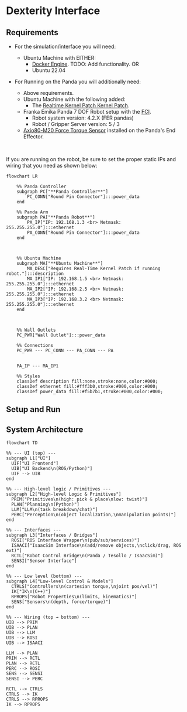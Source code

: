 # Dexterity Interface

## Requirements

* For the simulation/interface you will need:
    * Ubuntu Machine  with EITHER:
        * [Docker Engine](https://docs.docker.com/engine/install/). TODO: Add functionality.
        OR
        * Ubuntu 22.04

* For Running on the Panda you will additionally need:
    * Above requirements.
    * Ubuntu Machine with the following added:
        * The [Realtime Kernel Patch Kernel Patch](https://frankaemika.github.io/docs/installation_linux.html#setting-up-the-real-time-kernel).
    * Franka Emika Panda 7 DOF Robot setup with the [FCI](https://frankaemika.github.io/docs/getting_started.html).
        * Robot system version: 4.2.X (FER pandas)
        * Robot / Gripper Server version: 5 / 3
    * [Axio80-M20 Force Torque Sensor](https://www.ati-ia.com/products/ft/ft_models.aspx?id=Axia80-M20) installed on the Panda's End Effector.



<br>

If you are running on the robot, be sure to set the proper static IPs and wiring that you need as shown below:

```mermaid
flowchart LR

    %% Panda Controller
    subgraph PC["**Panda Controller**"]
        PC_CONN["Round Pin Connector"]:::power_data
    end

    %% Panda Arm
    subgraph PA["**Panda Robot**"]
        PA_IP["IP: 192.168.1.3 <br> Netmask: 255.255.255.0"]:::ethernet
        PA_CONN["Round Pin Connector"]:::power_data
    end



    %% Ubuntu Machine
    subgraph MA["**Ubuntu Machine**"]
        MA_DESC["Requires Real-Time Kernel Patch if running robot."]:::description
        MA_IP1["IP: 192.168.1.5 <br> Netmask: 255.255.255.0"]:::ethernet
        MA_IP2["IP: 192.168.2.5 <br> Netmask: 255.255.255.0"]:::ethernet
        MA_IP3["IP: 192.168.3.2 <br> Netmask: 255.255.255.0"]:::ethernet
    end



    %% Wall Outlets
    PC_PWR["Wall Outlet"]:::power_data

    %% Connections
    PC_PWR --- PC_CONN --- PA_CONN --- PA
    

    PA_IP --- MA_IP1

    %% Styles
    classDef description fill:none,stroke:none,color:#000;
    classDef ethernet fill:#fff3b0,stroke:#000,color:#000;
    classDef power_data fill:#f5b7b1,stroke:#000,color:#000;
```


## Setup and Run


## System Architecture
```mermaid
flowchart TD

%% --- UI (top) ---
subgraph L1["UI"]
  UIF["UI Frontend"]
  UIB["UI Backend\n(ROS/Python)"]
  UIF --> UIB
end

%% --- High-level logic / Primitives ---
subgraph L2["High-level Logic & Primitives"]
  PRIM["Primitives\n(high: pick & place\nlow: twist)"]
  PLAN["Planning\n(Python)"]
  LLM["LLM\n(task breakdown/chat)"]
  PERC["Perception\n(object localization,\nmanipulation points)"]
end

%% --- Interfaces ---
subgraph L3["Interfaces / Bridges"]
  ROSI["ROS Interface Wrapper\n(pub/sub/services)"]
  ISAACI["IsaacSim Interface\n(add/remove objects,\nclick/drag, ROS ext)"]
  RCTL["Robot Control Bridge\n(Panda / Tesollo / IsaacSim)"]
  SENSI["Sensor Interface"]
end

%% --- Low level (bottom) ---
subgraph L4["Low-level Control & Models"]
  CTRLS["Controllers\n(cartesian torque,\njoint pos/vel)"]
  IK["IK\n(C++)"]
  RPROPS["Robot Properties\n(limits, kinematics)"]
  SENS["Sensors\n(depth, force/torque)"]
end

%% --- Wiring (top → bottom) ---
UIB --> PRIM
UIB --> PLAN
UIB --> LLM
UIB --> ROSI
UIB --> ISAACI

LLM --> PLAN
PRIM --> RCTL
PLAN --> RCTL
PERC --> ROSI
SENS --> SENSI
SENSI --> PERC

RCTL --> CTRLS
CTRLS --> IK
CTRLS --> RPROPS
IK --> RPROPS

```